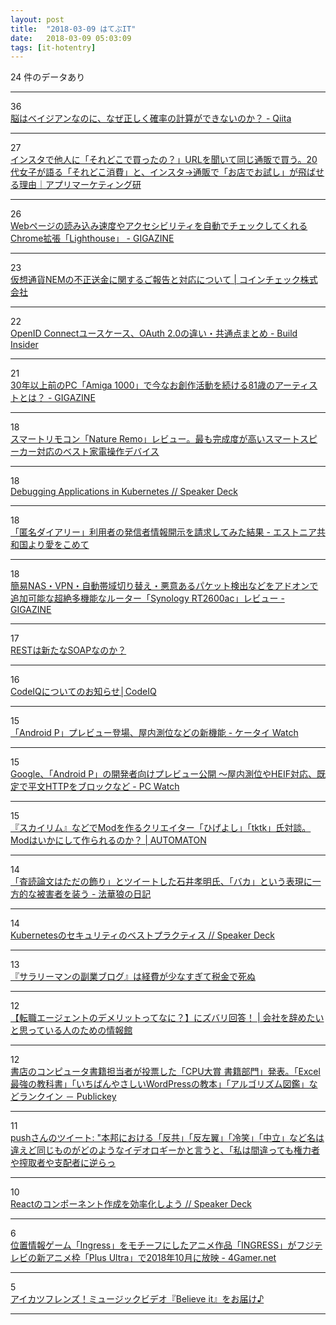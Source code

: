 ```yaml
---
layout: post
title:  "2018-03-09 はてぶIT"
date:   2018-03-09 05:03:09
tags: [it-hotentry]
---
```

24 件のデータあり

<hr><div class="row">
<div class="col-1"><span class="badge badge-pill badge-success h2">36</span></div>
<div class="col-11"><a href='https://qiita.com/katsu1110/items/0d204742c3d619a43a4f' target='_blank'>脳はベイジアンなのに、なぜ正しく確率の計算ができないのか？ - Qiita</a></div>
</div>
<hr>
<div class="row">
<div class="col-1"><span class="badge badge-pill badge-success h2">27</span></div>
<div class="col-11"><a href='https://note.mu/marketing/n/n77cdb8288112' target='_blank'>インスタで他人に「それどこで買ったの？」URLを聞いて同じ通販で買う。20代女子が語る「それどこ消費」と、インスタ→通販で「お店でお試し」が飛ばせる理由｜アプリマーケティング研</a></div>
</div>
<hr>
<div class="row">
<div class="col-1"><span class="badge badge-pill badge-success h2">26</span></div>
<div class="col-11"><a href='https://gigazine.net/news/20180308-lighthouse/' target='_blank'>Webページの読み込み速度やアクセシビリティを自動でチェックしてくれるChrome拡張「Lighthouse」 - GIGAZINE</a></div>
</div>
<hr>
<div class="row">
<div class="col-1"><span class="badge badge-pill badge-success h2">23</span></div>
<div class="col-11"><a href='http://corporate.coincheck.com/2018/03/08/46.html' target='_blank'>仮想通貨NEMの不正送金に関するご報告と対応について | コインチェック株式会社</a></div>
</div>
<hr>
<div class="row">
<div class="col-1"><span class="badge badge-pill badge-success h2">22</span></div>
<div class="col-11"><a href='https://www.buildinsider.net/enterprise/openid/connect' target='_blank'>OpenID Connectユースケース、OAuth 2.0の違い・共通点まとめ - Build Insider</a></div>
</div>
<hr>
<div class="row">
<div class="col-1"><span class="badge badge-pill badge-success h2">21</span></div>
<div class="col-11"><a href='https://gigazine.net/news/20180308-artwork-with-amiga-1000/' target='_blank'>30年以上前のPC「Amiga 1000」で今なお創作活動を続ける81歳のアーティストとは？ - GIGAZINE</a></div>
</div>
<hr>
<div class="row">
<div class="col-1"><span class="badge badge-pill badge-success h2">18</span></div>
<div class="col-11"><a href='https://blog.triedge-lab.com/2018/03/06/post-3123/' target='_blank'>スマートリモコン「Nature Remo」レビュー。最も完成度が高いスマートスピーカー対応のベスト家電操作デバイス</a></div>
</div>
<hr>
<div class="row">
<div class="col-1"><span class="badge badge-pill badge-success h2">18</span></div>
<div class="col-11"><a href='https://speakerdeck.com/tksm/debugging-applications-in-kubernetes' target='_blank'>Debugging Applications in Kubernetes // Speaker Deck</a></div>
</div>
<hr>
<div class="row">
<div class="col-1"><span class="badge badge-pill badge-success h2">18</span></div>
<div class="col-11"><a href='http://www.from-estonia-with-love.net/entry/anond' target='_blank'>「匿名ダイアリー」利用者の発信者情報開示を請求してみた結果 - エストニア共和国より愛をこめて</a></div>
</div>
<hr>
<div class="row">
<div class="col-1"><span class="badge badge-pill badge-success h2">18</span></div>
<div class="col-11"><a href='https://gigazine.net/news/20180308-synology-rt2600ac-review/' target='_blank'>簡易NAS・VPN・自動帯域切り替え・悪意あるパケット検出などをアドオンで追加可能な超絶多機能なルーター「Synology RT2600ac」レビュー - GIGAZINE</a></div>
</div>
<hr>
<div class="row">
<div class="col-1"><span class="badge badge-pill badge-success h2">17</span></div>
<div class="col-11"><a href='https://www.infoq.com/jp/news/2018/03/rest-and-soap' target='_blank'>RESTは新たなSOAPなのか？</a></div>
</div>
<hr>
<div class="row">
<div class="col-1"><span class="badge badge-pill badge-success h2">16</span></div>
<div class="col-11"><a href='https://codeiq.jp/news/3569' target='_blank'>CodeIQについてのお知らせ│CodeIQ</a></div>
</div>
<hr>
<div class="row">
<div class="col-1"><span class="badge badge-pill badge-success h2">15</span></div>
<div class="col-11"><a href='https://k-tai.watch.impress.co.jp/docs/news/1110492.html' target='_blank'>「Android P」プレビュー登場、屋内測位などの新機能 - ケータイ Watch</a></div>
</div>
<hr>
<div class="row">
<div class="col-1"><span class="badge badge-pill badge-success h2">15</span></div>
<div class="col-11"><a href='https://pc.watch.impress.co.jp/docs/news/1110561.html' target='_blank'>Google、「Android P」の開発者向けプレビュー公開 ～屋内測位やHEIF対応、既定で平文HTTPをブロックなど - PC Watch</a></div>
</div>
<hr>
<div class="row">
<div class="col-1"><span class="badge badge-pill badge-success h2">15</span></div>
<div class="col-11"><a href='http://jp.automaton.am/articles/interviewsjp/20180309-64143/' target='_blank'>『スカイリム』などでModを作るクリエイター「ひげよし」「tktk」氏対談。Modはいかにして作られるのか？ | AUTOMATON</a></div>
</div>
<hr>
<div class="row">
<div class="col-1"><span class="badge badge-pill badge-success h2">14</span></div>
<div class="col-11"><a href='http://d.hatena.ne.jp/hokke-ookami/20180308/1520519864' target='_blank'>「査読論文はただの飾り」とツイートした石井孝明氏、「バカ」という表現に一方的な被害者を装う - 法華狼の日記</a></div>
</div>
<hr>
<div class="row">
<div class="col-1"><span class="badge badge-pill badge-success h2">14</span></div>
<div class="col-11"><a href='https://speakerdeck.com/ianlewis/kubernetesfalsesekiyuriteifalsebesutopurakuteisu' target='_blank'>Kubernetesのセキュリティのベストプラクティス // Speaker Deck</a></div>
</div>
<hr>
<div class="row">
<div class="col-1"><span class="badge badge-pill badge-success h2">13</span></div>
<div class="col-11"><a href='https://30sman.com/blog-expense.html' target='_blank'>『サラリーマンの副業ブログ』は経費が少なすぎて税金で死ぬ</a></div>
</div>
<hr>
<div class="row">
<div class="col-1"><span class="badge badge-pill badge-success h2">12</span></div>
<div class="col-11"><a href='https://tyuukounen.com/change-jobs-9-2606' target='_blank'>【転職エージェントのデメリットってなに？】にズバリ回答！ | 会社を辞めたいと思っている人のための情報館</a></div>
</div>
<hr>
<div class="row">
<div class="col-1"><span class="badge badge-pill badge-success h2">12</span></div>
<div class="col-11"><a href='http://www.publickey1.jp/blog/18/cpu_excel_wordpress.html' target='_blank'>書店のコンピュータ書籍担当者が投票した「CPU大賞 書籍部門」発表。「Excel 最強の教科書」「いちばんやさしいWordPressの教本」「アルゴリズム図鑑」などランクイン － Publickey</a></div>
</div>
<hr>
<div class="row">
<div class="col-1"><span class="badge badge-pill badge-success h2">11</span></div>
<div class="col-11"><a href='http://twitter.com/pushbgbg/status/971546607442210816' target='_blank'>pushさんのツイート: "本邦における「反共」「反左翼」「冷笑」「中立」など名は違えど同じものがどのようなイデオロギーかと言うと、「私は間違っても権力者や搾取者や支配者に逆らっ</a></div>
</div>
<hr>
<div class="row">
<div class="col-1"><span class="badge badge-pill badge-success h2">10</span></div>
<div class="col-11"><a href='https://speakerdeck.com/mukai21/reactfalsekonponentozuo-cheng-woxiao-lu-hua-siyou' target='_blank'>Reactのコンポーネント作成を効率化しよう // Speaker Deck</a></div>
</div>
<hr>
<div class="row">
<div class="col-1"><span class="badge badge-pill badge-success h2">6</span></div>
<div class="col-11"><a href='http://www.4gamer.net/games/285/G028533/20180308121/' target='_blank'>位置情報ゲーム「Ingress」をモチーフにしたアニメ作品「INGRESS」がフジテレビの新アニメ枠「Plus Ultra」で2018年10月に放映 - 4Gamer.net</a></div>
</div>
<hr>
<div class="row">
<div class="col-1"><span class="badge badge-pill badge-success h2">5</span></div>
<div class="col-11"><a href='http://www.youtube.com/watch?v=blIX0rKLqcA' target='_blank'>アイカツフレンズ！ミュージックビデオ『Believe it』をお届け♪</a></div>
</div>
<hr>
